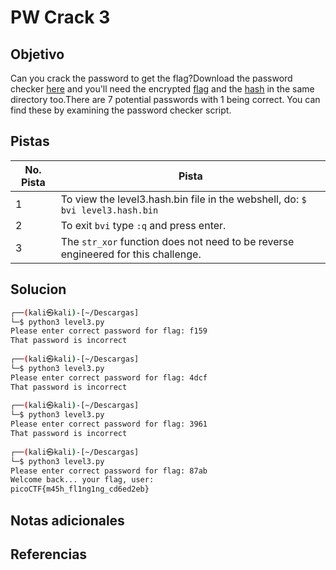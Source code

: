 # PW Crack 3

## Objetivo
Can you crack the password to get the flag?Download the password checker [here](https://artifacts.picoctf.net/c/17/level3.py) and you'll need the encrypted [flag](https://artifacts.picoctf.net/c/17/level3.flag.txt.enc) and the [hash](https://artifacts.picoctf.net/c/17/level3.hash.bin) in the same directory too.There are 7 potential passwords with 1 being correct. You can find these by examining the password checker script.

## Pistas

| No. Pista | Pista                                                                             |
| --------- | --------------------------------------------------------------------------------- |
| 1         | To view the level3.hash.bin file in the webshell, do: `$ bvi level3.hash.bin`     |
| 2         | To exit `bvi` type `:q` and press enter.                                          |
| 3         | The `str_xor` function does not need to be reverse engineered for this challenge. |


## Solucion
```bash
┌──(kali㉿kali)-[~/Descargas]
└─$ python3 level3.py
Please enter correct password for flag: f159
That password is incorrect
                                                                  
┌──(kali㉿kali)-[~/Descargas]
└─$ python3 level3.py
Please enter correct password for flag: 4dcf
That password is incorrect
                                                                  
┌──(kali㉿kali)-[~/Descargas]
└─$ python3 level3.py
Please enter correct password for flag: 3961
That password is incorrect
                                                                  
┌──(kali㉿kali)-[~/Descargas]
└─$ python3 level3.py
Please enter correct password for flag: 87ab
Welcome back... your flag, user:
picoCTF{m45h_fl1ng1ng_cd6ed2eb}
```

## Notas adicionales

## Referencias